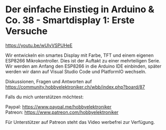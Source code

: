 # Der einfache Einstieg in Arduino & Co. 38 - Smartdisplay 1: Erste Versuche
 
https://youtu.be/wUlyVSPUHeE

Wir entwickeln ein smartes Display mit Farbe, TFT und einem eigenen ESP8266 Mikrokontroller. Dies ist der Auftakt zu einer mehrteiligen Serie. Wir werden am Anfang den ESP8266 in die Arduino IDE einbinden, später werden wir dann auf Visual Studio Code und PlatformIO wechseln.

Diskussionen, Fragen und Antworten auf 
https://community.hobbyelektroniker.ch/wbb/index.php?board/87

Falls du mich unterstützen möchtest:

Paypal: https://www.paypal.me/hobbyelektroniker<br>
Patreon: https://www.patreon.com/hobbyelektroniker

Für Unterstützer auf Patreon steht das Video werbefrei zur Verfügung.




